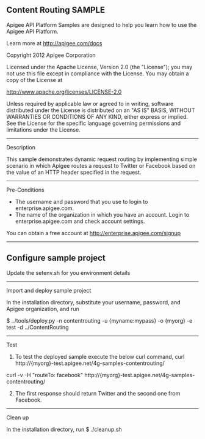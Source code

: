 Content Routing SAMPLE--------------------------Apigee API Platform Samples are designed to help you learn how to usethe Apigee API Platform.Learn more at http://apigee.com/docs Copyright 2012 Apigee CorporationLicensed under the Apache License, Version 2.0 (the "License"); you may not usethis file except in compliance with the License. You may obtain a copyof the License athttp://www.apache.org/licenses/LICENSE-2.0Unless required by applicable law or agreed to in writing, softwaredistributed under the License is distributed on an "AS IS" BASIS,WITHOUT WARRANTIES OR CONDITIONS OF ANY KIND, either express or implied.See the License for the specific language governing permissions andlimitations under the License.--------------------------DescriptionThis sample demonstrates dynamic request routing by implementing simple scenario in which Apigee routes a request to Twitter or Facebook based on the value of an HTTP header specified in the request.--------------------------Pre-Conditions* The username and password that you use to login to enterprise.apigee.com.* The name of the organization in which you have an account. Login to   enterprise.apigee.com and check account settings.You can obtain a free account at http://enterprise.apigee.com/signup--------------------------Configure sample project--------------------------Update the setenv.sh for you environment details--------------------------Import and deploy sample projectIn the installation directory, substitute your username, password, and Apigee organization, and run $ ../tools/deploy.py -n contentrouting -u {myname:mypass} -o {myorg} -e test -d ../ContentRouting--------------------------Test1. To test the deployed sample execute the below curl command, curl http://{myorg}-test.apigee.net/4g-samples-contentrouting/curl -v -H "routeTo: facebook" http://{myorg}-test.apigee.net/4g-samples-contentrouting/2. The first response should return Twitter and the second one from Facebook.--------------------------Clean upIn the installation directory, run $ ./cleanup.sh